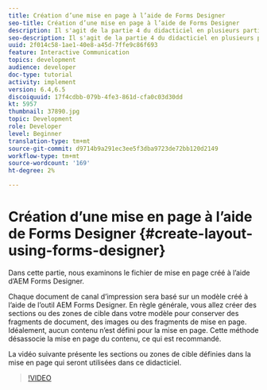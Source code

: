 ```yaml
---
title: Création d’une mise en page à l’aide de Forms Designer
seo-title: Création d’une mise en page à l’aide de Forms Designer
description: Il s'agit de la partie 4 du didacticiel en plusieurs parties pour la création de votre premier document de communication interactif pour le canal d'impression. Dans cette partie, nous examinons le fichier de mise en page créé à l'aide de AEM Forms Designer.
seo-description: Il s'agit de la partie 4 du didacticiel en plusieurs parties pour la création de votre premier document de communication interactif pour le canal d'impression. Dans cette partie, nous examinons le fichier de mise en page créé à l'aide de AEM Forms Designer.
uuid: 2f014c58-1ae1-40e8-a45d-7ffe9c86f693
feature: Interactive Communication
topics: development
audience: developer
doc-type: tutorial
activity: implement
version: 6.4,6.5
discoiquuid: 17f4cdbb-079b-4fe3-861d-cfa0c03d30dd
kt: 5957
thumbnail: 37890.jpg
topic: Development
role: Developer
level: Beginner
translation-type: tm+mt
source-git-commit: d9714b9a291ec3ee5f3dba9723de72bb120d2149
workflow-type: tm+mt
source-wordcount: '169'
ht-degree: 2%

---
```



# Création d’une mise en page à l’aide de Forms Designer {#create-layout-using-forms-designer}

Dans cette partie, nous examinons le fichier de mise en page créé à l’aide d’AEM Forms Designer.

Chaque document de canal d’impression sera basé sur un modèle créé à l’aide de l’outil AEM Forms Designer. En règle générale, vous allez créer des sections ou des zones de cible dans votre modèle pour conserver des fragments de document, des images ou des fragments de mise en page. Idéalement, aucun contenu n’est défini pour la mise en page. Cette méthode désassocie la mise en page du contenu, ce qui est recommandé.

La vidéo suivante présente les sections ou zones de cible définies dans la mise en page qui seront utilisées dans ce didacticiel.

>[!VIDEO](https://video.tv.adobe.com/v/37890/?quality=9)



